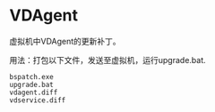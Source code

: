 # VDAgent

虚拟机中VDAgent的更新补丁。

用法：打包以下文件，发送至虚拟机，运行upgrade.bat.

```
bspatch.exe
upgrade.bat
vdagent.diff
vdservice.diff
```
